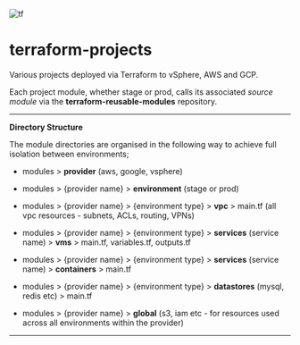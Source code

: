 ![tf](https://user-images.githubusercontent.com/45919758/85199891-dc84bf00-b2ea-11ea-8526-683ae893fe50.png)
# terraform-projects
Various projects deployed via Terraform to vSphere, AWS and GCP. 

Each project module, whether stage or prod, calls its associated *source module* via the **terraform-reusable-modules** repository.

___

**Directory Structure**

The module directories are organised in the following way to achieve full isolation between environments;

- modules > **provider** (aws, google, vsphere)

- modules > {provider name} > **environment** (stage or prod)

- modules > {provider name} > {environment type} > **vpc** > main.tf (all vpc resources - subnets, ACLs, routing, VPNs)

- modules > {provider name} > {environment type} > **services** (service name) > **vms** > main.tf, variables.tf, outputs.tf

- modules > {provider name} > {environment type} > **services** (service name) > **containers** > main.tf

- modules > {provider name} > {environment type} > **datastores** (mysql, redis etc) > main.tf

- modules > {provider name} > **global** (s3, iam etc - for resources used across all environments within the provider) 

___

